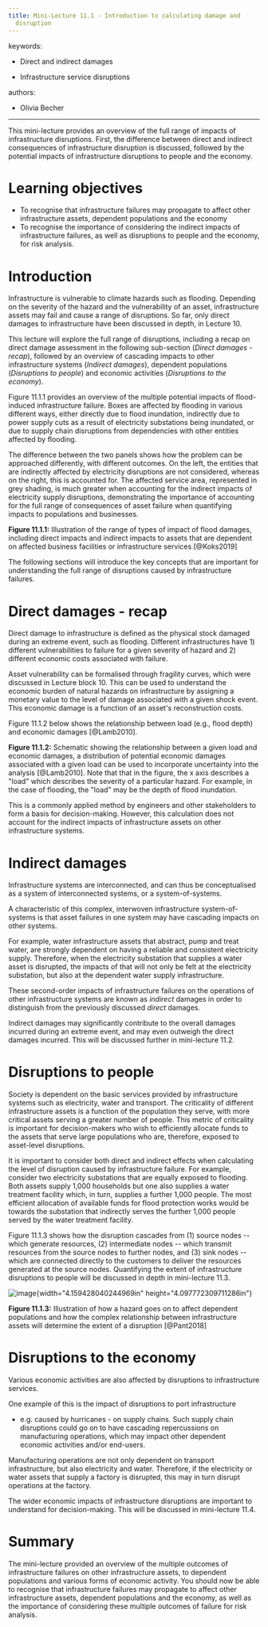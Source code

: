 ```yaml
---
title: Mini-Lecture 11.1 - Introduction to calculating damage and
  disruption
---
```




keywords:

-   Direct and indirect damages

-   Infrastructure service disruptions

authors:

-   Olivia Becher

---

This mini-lecture provides an overview of the full range of impacts of
infrastructure disruptions. First, the difference between direct and
indirect consequences of infrastructure disruption is discussed,
followed by the potential impacts of infrastructure disruptions to
people and the economy.

# Learning objectives

-   To recognise that infrastructure failures may propagate to affect
    other infrastructure assets, dependent populations and the economy
-   To recognise the importance of considering the indirect impacts of
    infrastructure failures, as well as disruptions to people and the
    economy, for risk analysis.



# Introduction

Infrastructure is vulnerable to climate hazards such as flooding.
Depending on the severity of the hazard and the vulnerability of an
asset, infrastructure assets may fail and cause a range of disruptions.
So far, only direct damages to infrastructure have been discussed in
depth, in Lecture 10.

This lecture will explore the full range of disruptions, including a
recap on direct damage assessment in the following sub-section (*Direct
damages - recap*), followed by an overview of cascading impacts to other
infrastructure systems (*Indirect damages*), dependent populations
(*Disruptions to people*) and economic activities (*Disruptions to the
economy*).

Figure 11.1.1 provides an overview of the multiple potential impacts of
flood-induced infrastructure failure. Boxes are affected by flooding in
various different ways, either directly due to flood inundation,
indirectly due to power supply cuts as a result of electricity
substations being inundated, or due to supply chain disruptions from
dependencies with other entities affected by flooding.

The difference between the two panels shows how the problem can be
approached differently, with different outcomes. On the left, the
entities that are indirectly affected by electricity disruptions are not
considered, whereas on the right, this is accounted for. The affected
service area, represented in grey shading, is much greater when
accounting for the indirect impacts of electricity supply disruptions,
demonstrating the importance of accounting for the full range of
consequences of asset failure when quantifying impacts to populations
and businesses.

**Figure 11.1.1:** Illustration of the range of types of impact of flood
damages, including direct impacts and indirect impacts to assets that
are dependent on affected business facilities or infrastructure services
[@Koks2019]

The following sections will introduce the key concepts that are
important for understanding the full range of disruptions caused by
infrastructure failures.

# Direct damages - recap

Direct damage to infrastructure is defined as the physical stock damaged
during an extreme event, such as flooding. Different infrastructures
have 1) different vulnerabilities to failure for a given severity of
hazard and 2) different economic costs associated with failure.

Asset vulnerability can be formalised through fragility curves, which
were discussed in Lecture block 10. This can be used to understand the
economic burden of natural hazards on infrastructure by assigning a
monetary value to the level of damage associated with a given shock
event. This economic damage is a function of an asset's reconstruction
costs.

Figure 11.1.2 below shows the relationship between load (e.g., flood
depth) and economic damages [@Lamb2010].

**Figure 11.1.2:** Schematic showing the relationship between a given
load and economic damages, a distribution of potential economic damages
associated with a given load can be used to incorporate uncertainty into
the analysis [@Lamb2010]. Note that that in the figure, the x axis
describes a "load" which describes the severity of a particular hazard.
For example, in the case of flooding, the "load" may be the depth of
flood inundation.

This is a commonly applied method by engineers and other stakeholders to
form a basis for decision-making. However, this calculation does not
account for the indirect impacts of infrastructure assets on other
infrastructure systems.

# Indirect damages

Infrastructure systems are interconnected, and can thus be
conceptualised as a system of interconnected systems, or a
system-of-systems.

A characteristic of this complex, interwoven infrastructure
system-of-systems is that asset failures in one system may have
cascading impacts on other systems.

For example, water infrastructure assets that abstract, pump and treat
water, are strongly dependent on having a reliable and consistent
electricity supply. Therefore, when the electricity substation that
supplies a water asset is disrupted, the impacts of that will not only
be felt at the electricity substation, but also at the dependent water
supply infrastructure.

These second-order impacts of infrastructure failures on the operations
of other infrastructure systems are known as *indirect* damages in order
to distinguish from the previously discussed *direct* damages.

Indirect damages may significantly contribute to the overall damages
incurred during an extreme event, and may even outweigh the direct
damages incurred. This will be discussed further in mini-lecture 11.2.

# Disruptions to people

Society is dependent on the basic services provided by infrastructure
systems such as electricity, water and transport. The criticality of
different infrastructure assets is a function of the population they
serve, with more critical assets serving a greater number of people.
This metric of criticality is important for decision-makers who wish to
efficiently allocate funds to the assets that serve large populations
who are, therefore, exposed to asset-level disruptions.

It is important to consider both direct and indirect effects when
calculating the level of disruption caused by infrastructure failure.
For example, consider two electricity substations that are equally
exposed to flooding. Both assets supply 1,000 households but one also
supplies a water treatment facility which, in turn, supplies a further
1,000 people. The most efficient allocation of available funds for flood
protection works would be towards the substation that indirectly serves
the further 1,000 people served by the water treatment facility.

Figure 11.1.3 shows how the disruption cascades from (1) source nodes --
which generate resources, (2) intermediate nodes -- which transmit
resources from the source nodes to further nodes, and (3) sink nodes --
which are connected directly to the customers to deliver the resources
generated at the source nodes. Quantifying the extent of infrastructure
disruptions to people will be discussed in depth in mini-lecture 11.3.

![image](media/image2.jpeg){width="4.159428040244969in"
height="4.097772309711286in"}

**Figure 11.1.3:** Illustration of how a hazard goes on to affect
dependent populations and how the complex relationship between
infrastructure assets will determine the extent of a disruption
[@Pant2018]

# Disruptions to the economy

Various economic activities are also affected by disruptions to
infrastructure services.

One example of this is the impact of disruptions to port infrastructure
- e.g. caused by hurricanes - on supply chains. Such supply chain
disruptions could go on to have cascading repercussions on manufacturing
operations, which may impact other dependent economic activities and/or
end-users.

Manufacturing operations are not only dependent on transport
infrastructure, but also electricity and water. Therefore, if the
electricity or water assets that supply a factory is disrupted, this may
in turn disrupt operations at the factory.

The wider economic impacts of infrastructure disruptions are important
to understand for decision-making. This will be discussed in
mini-lecture 11.4.

# Summary

The mini-lecture provided an overview of the multiple outcomes of
infrastructure failures on other infrastructure assets, to dependent
populations and various forms of economic activity. You should now be
able to recognise that infrastructure failures may propagate to affect
other infrastructure assets, dependent populations and the economy, as
well as the importance of considering these multiple outcomes of failure
for risk analysis.
